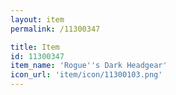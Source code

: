 ```yaml
---
layout: item
permalink: /11300347

title: Item
id: 11300347
item_name: 'Rogue''s Dark Headgear'
icon_url: 'item/icon/11300103.png'
---
```

